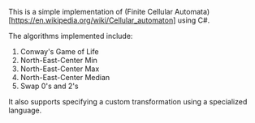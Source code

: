 This is a simple implementation of (Finite Cellular Automata)[https://en.wikipedia.org/wiki/Cellular_automaton] using C#.

The algorithms implemented include:
1. Conway's Game of Life
2. North-East-Center Min
3. North-East-Center Max
4. North-East-Center Median
5. Swap 0's and 2's

It also supports specifying a custom transformation using a specialized language.

